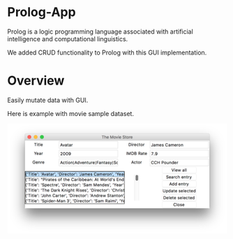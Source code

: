 # Prolog-App

Prolog is a logic programming language associated with artificial intelligence and computational linguistics.

We added CRUD functionality to Prolog with this GUI implementation.

# Overview

Easily mutate data with GUI.

Here is example with movie sample dataset.

![Screenshot](Project-Overview.png)
